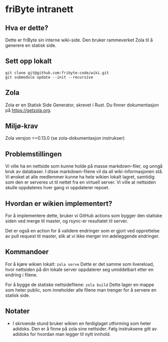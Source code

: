 # friByte intranett

## Hva er dette?

Dette er friByte sin interne wiki-side. Den bruker rammeverket Zola til å
generere en statisk side.

## Sett opp lokalt

```ssh
git clone git@github.com:fribyte-code/wiki.git
git submodule update --init --recursive
```

## Zola

Zola er en Statisk Side Generator, skrevet i Rust. Du finner dokumentasjon på
https://getzola.org.

## Miljø-krav

Zola versjon >=0.13.0 (se zola-dokumentasjon instrukser)

## Problemstillingen

Vi ville ha en nettside som kunne holde på masse markdown-filer, og unngå bruk
av databaser. I disse markdown-filene vil da all wiki-informasjonen stå. Vi
ønsket at alle medlemmer kunne ha hele wikien lokalt lagret, samtidig som den er
serveres ut til nettet fra en virtuell server. Vi ville at nettsiden skulle
oppdateres hver gang vi oppdaterer repoet.

## Hvordan er wikien implementert?

For å implementere dette, bruker vi GitHub actions som bygger den statiske siden
ved merge til master, og rsync-er resultatet til server.

Det er også en action for å validere endringer som er gjort ved opprettelse av 
pull request til master, slik at vi ikke merger inn ødeleggende endringer.

## Kommandoer

For å kjøre wikien lokalt: `zola serve` Dette er det samme som livereload, hvor
nettsiden på din lokale server oppdaterer seg umiddelbart etter en endring i
filene.

For å bygge de statiske nettsidefilene: `zola build` Dette lager en mappe som
heter public, som inneholder alle filene man trenger for å servere en statisk
side.

## Notater

- I skrivende stund bruker wikien en ferdiglaget utforming som heter adidoks.
  Den er å finne på zola sine nettsider. Følg instruksene gitt av adidoks for
  hvordan man legger til nytt innhold.

